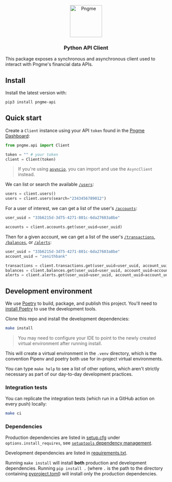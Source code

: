 <p align="center">
  <img src="https://github.com/pngme/pngme-api/blob/main/docs/logo.png?raw=true" alt="Pngme" width="100" height="100">
</p>

<h3 align="center">Python API Client</h3>

This package exposes a synchronous and asynchronous client used to interact with Pngme's financial data APIs.

## Install

Install the latest version with:

```bash
pip3 install pngme-api
```

## Quick start

Create a `Client` instance using your API `token` found in the [Pngme Dashboard](https://admin.pngme.com):

```python
from pngme.api import Client

token = "" # your token
client = Client(token)
```

> If you're using [`asyncio`](https://docs.python.org/3/library/asyncio.html), you can import and use the `AsyncClient` instead.

We can list or search the available [`/users`](https://developers.api.pngme.com/reference/get_users-1):

```python
users = client.users()
users = client.users(search="2343456789012")
```

For a user of interest, we can get a list of the user's [`/accounts`](https://developers.api.pngme.com/reference/get_users-user-uuid-accounts-1):

```python
user_uuid = "33b6215d-3d75-4271-801c-6da27603a8be"

accounts = client.accounts.get(user_uuid=user_uuid)
```

Then for a given account, we can get a list of the user's [`/transactions`](https://developers.api.pngme.com/reference/get_users-user-uuid-accounts-acct-uuid-transactions-1), [`/balances`](https://developers.api.pngme.com/reference/get_users-user-uuid-accounts-acct-uuid-balances-1), or [`/alerts`](https://developers.api.pngme.com/reference/get_users-user-uuid-accounts-acct-uuid-alerts-1):

```python
user_uuid = "33b6215d-3d75-4271-801c-6da27603a8be"
account_uuid = "zenithbank"

transactions = client.transactions.get(user_uuid=user_uuid, account_uuid=account_uuid)
balances = client.balances.get(user_uuid=user_uuid, account_uuid=account_uuid)
alerts = client.alerts.get(user_uuid=user_uuid, account_uuid=account_uuid)
```

## Development environment

We use [Poetry](https://python-poetry.org) to build, package, and publish this project. You'll need to [install Poetry](https://python-poetry.org/docs/#installation) to use the development tools.

Clone this repo and install the development dependencies:

```bash
make install
```

> You may need to configure your IDE to point to the newly created virtual environment after running install.

This will create a virtual environment in the `.venv` directory, which is the convention Pipenv and poetry both use for in-project virtual environments.

You can type `make help` to see a list of other options, which aren't strictly necessary as part of our day-to-day development practices.

### Integration tests

You can replicate the integration tests (which run in a GitHub action on every push) locally:

```bash
make ci
```

### Dependencies

Production dependencies are listed in [setup.cfg](./setup.cfg) under `options.install_requires`, see [`setuptools` dependency management](https://setuptools.pypa.io/en/latest/userguide/quickstart.html#dependency-management).

Development dependencies are listed in [requirements.txt](./requirements.txt).

Running `make install` will install **both** production and development dependencies. Running `pip install .` (where `.` is the path to the directory containing [pyproject.toml](./pyproject.toml)) will install only the production dependencies.
